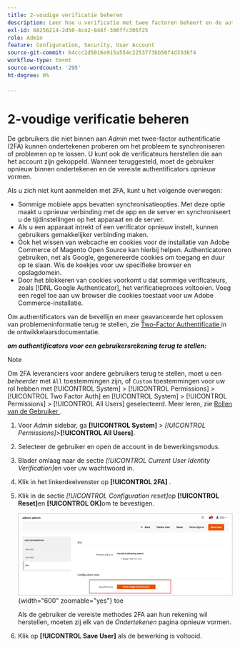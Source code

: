 ```yaml
---
title: 2-voudige verificatie beheren
description: Leer hoe u verificatie met twee factoren beheert en de authenticators voor Admin-gebruikers opnieuw instelt.
exl-id: 68256214-2d50-4c42-846f-306ffc305f25
role: Admin
feature: Configuration, Security, User Account
source-git-commit: 64ccc2d5016e915a554c2253773bb50f4d33d6f4
workflow-type: tm+mt
source-wordcount: '295'
ht-degree: 0%

---
```


# 2-voudige verificatie beheren

De gebruikers die niet binnen aan _Admin_ met twee-factor authentificatie (2FA) kunnen ondertekenen proberen om het probleem te synchroniseren of problemen op te lossen. U kunt ook de verificateurs herstellen die aan het account zijn gekoppeld. Wanneer teruggesteld, moet de gebruiker opnieuw binnen ondertekenen en de vereiste authentificators opnieuw vormen.

Als u zich niet kunt aanmelden met 2FA, kunt u het volgende overwegen:

- Sommige mobiele apps bevatten synchronisatieopties. Met deze optie maakt u opnieuw verbinding met de app en de server en synchroniseert u de tijdinstellingen op het apparaat en de server.
- Als u een apparaat intrekt of een verificator opnieuw instelt, kunnen gebruikers gemakkelijker verbinding maken.
- Ook het wissen van webcache en cookies voor de installatie van Adobe Commerce of Magento Open Source kan hierbij helpen. Authenticatoren gebruiken, net als Google, gegenereerde cookies om toegang en duur op te slaan. Wis de koekjes voor uw specifieke browser en opslagdomein.
- Door het blokkeren van cookies voorkomt u dat sommige verificateurs, zoals [!DNL Google Authenticator], het verificatieproces voltooien. Voeg een regel toe aan uw browser die cookies toestaat voor uw Adobe Commerce-installatie.

Om authentificators van de bevellijn en meer geavanceerde het oplossen van problemeninformatie terug te stellen, zie [ Two-Factor Authentificatie ](https://developer.adobe.com/commerce/testing/functional-testing-framework/two-factor-authentication/) in de ontwikkelaarsdocumentatie.

**_om authentificators voor een gebruikersrekening terug te stellen:_**

>[!NOTE]
>
>Om 2FA leveranciers voor andere gebruikers terug te stellen, moet u een _beheerder_ met `All` toestemmingen zijn, of `Custom` toestemmingen voor uw rol hebben met [!UICONTROL System] > [!UICONTROL Permissions] > [!UICONTROL Two Factor Auth] en [!UICONTROL System] > [!UICONTROL Permissions] > [!UICONTROL All Users] geselecteerd. Meer leren, zie [ Rollen van de Gebruiker ](permissions-user-roles.md).

1. Voor _Admin_ sidebar, ga **[!UICONTROL System]** > _[!UICONTROL Permissions]_>**[!UICONTROL All Users]**.

1. Selecteer de gebruiker en open de account in de bewerkingsmodus.

1. Blader omlaag naar de sectie _[!UICONTROL Current User Identity Verification]_&#x200B;en voer uw wachtwoord in.

1. Klik in het linkerdeelvenster op **[!UICONTROL 2FA]** .

1. Klik in de sectie _[!UICONTROL Configuration reset]_&#x200B;op **[!UICONTROL Reset]**&#x200B;en **[!UICONTROL OK]**&#x200B;om te bevestigen.

   ![ rekening van de Gebruiker - laat 2FA ](./assets/admin-2fa-config-reset-providers.png){width="600" zoomable="yes"} toe

   Als de gebruiker de vereiste methodes 2FA aan hun rekening wil herstellen, moeten zij elk van de _Ondertekenen_ pagina opnieuw vormen.

1. Klik op **[!UICONTROL Save User]** als de bewerking is voltooid.
